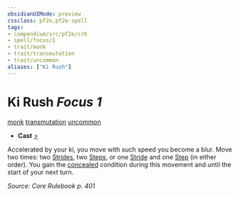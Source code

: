 ```yaml
---
obsidianUIMode: preview
cssclass: pf2e,pf2e-spell
tags:
- compendium/src/pf2e/crb
- spell/focus/1
- trait/monk
- trait/transmutation
- trait/uncommon
aliases: ["Ki Rush"]
---
```

# Ki Rush *Focus 1*   
[monk](/rules/traits/monk.md)  [transmutation](/rules/traits/transmutation.md)  [uncommon](/rules/traits/uncommon.md)  

- **Cast** [>](/rules/core-rulebook/chapter-9-playing-the-game.md#Actions "Single Action") 

Accelerated by your ki, you move with such speed you become a blur. Move two times: two [Strides](/rules/actions/stride.md), two [Steps](/rules/actions/step.md), or one [Stride](/rules/actions/stride.md) and one [Step](/rules/actions/step.md) (in either order). You gain the [concealed](/rules/conditions.md#Concealed) condition during this movement and until the start of your next turn.

*Source: Core Rulebook p. 401*